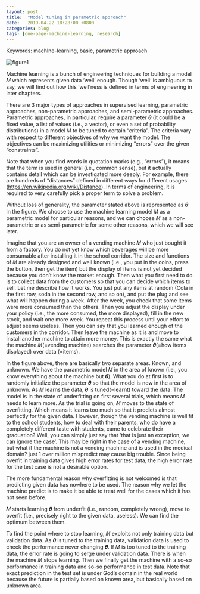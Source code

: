 ```yaml
---
layout: post
title:  "Model tuning in parametric approach"
date:   2019-04-22 18:28:00 +0800
categories: blog
tags: [one-page-machine-learning, research]
---
```

Keywords: machlne-learning, basic, parametric approach

![figure1][fig1]

Machine learning is a bunch of engineering techniques for building a model 𝑀 which represents given data ‘well’ enough. Though ‘well’ is ambiguous to say, we will find out how this ‘well’ness is defined in terms of engineering in later chapters.

There are 3 major types of approaches in supervised learning, parametric approaches, non-parametric approaches, and semi-parametric approaches. Parametric approaches, in particular, require a parameter 𝜽 (it could be a fixed value, a list of values (i.e., a vector), or even a set of probability distributions) in a model 𝑀 to be tuned to certain “criteria”. The criteria vary with respect to different objectives of why we want the model. The objectives can be maximizing utilities or minimizing “errors” over the given “constraints”.

Note that when you find words in quotation marks (e.g., “errors”), it means that the term is used in general (i.e., common sense), but it actually contains detail which can be investigated more deeply. For example, there are hundreds of “distances” defined in different ways for different usages (https://en.wikipedia.org/wiki/Distance). In terms of engineering, it is required to very carefully pick a proper term to solve a problem.

Without loss of generality, the parameter stated above is represented as 𝜽 in the figure. We choose to use the machine learning model 𝑀 as a parametric model for particular reasons, and we can choose 𝑀 as a non-parametric or as semi-parametric for some other reasons, which we will see later.

Imagine that you are an owner of a vending machine 𝑀 who just bought it from a factory. You do not yet know which beverages will be more consumable after installing it in the school corridor. The size and functions of 𝑀 are already designed and well known (i.e., you put in the coins, press the button, then get the item) but the display of items is not yet decided because you don’t know the market enough. Then what you first need to do is to collect data from the customers so that you can decide which items to sell. Let me describe how it works. You just put any items at random (Cola in the first row, soda in the second row, and so on), and put the plug and see what will happen during a week. After the week, you check that some items were more consumed than the others. Then you adjust the display under your policy (i.e., the more consumed, the more displayed), fill in the new stock, and wait one more week. You repeat this process until your effort to adjust seems useless. Then you can say that you learned enough of the customers in the corridor. Then leave the machine as it is and move to install another machine to attain more money. This is exactly the same what the machine 𝑀(=vending machine) searches the parameter 𝜽(=how items displayed) over data (=items).

In the figure above, there are basically two separate areas. Known, and unknown. We have the parametric model 𝑀 in the area of known (i.e., you know everything about the machine but 𝜽). What you do at first is to randomly initialize the parameter 𝜽 so that the model is now in the area of unknown. As 𝑀 learns the data, 𝜽 is tuned(=learnt) toward the data. The model is in the state of underfitting on first several trials, which means 𝑀 needs to learn more. As the trial is going on, 𝑀 moves to the state of overfitting. Which means it learns too much so that it predicts almost perfectly for the given data. However, though the vending machine is well fit to the school students, how to deal with their parents, who do have a completely different taste with students, came to celebrate their graduation? Well, you can simply just say that ‘that is just an exception, we can ignore the case’. This may be right in the case of a vending machine, but what if the machine is not a vending machine and is used in the medical domain? just 1 over million mispredict may cause big trouble. Since being overfit in training data gives high error rates for test data, the high error rate for the test case is not a desirable option.

The more fundamental reason why overfitting is not welcomed is that predicting given data has nowhere to be used. The reason why we let the machine predict is to make it be able to treat well for the cases which it has not seen before.

𝑀 starts learning 𝜽 from underfit (i.e., random, completely wrong), move to overfit (i.e., precisely right to the given data, useless). We can find the optimum between them.

To find the point where to stop learning, 𝑀 exploits not only training data but validation data. As 𝜽 is tuned to the training data, validation data is used to check the performance never changing 𝜽. If 𝑀 is too tuned to the training data, the error rate is going to serge under validation data. There is when the machine 𝑀 stops learning. Then we finally get the machine with a so-so performance in training data and so-so performance in test data. Note that exact prediction in the test set is under God’s domain in the real world because the future is partially based on known area, but basically based on unknown area.



<!---`BibTeX` --->


<!---`Original paper` [Original paper][cite1] --->






[fig1]: /one-page-machine-learning/img/img_ml/known-unknown.png "Model tuning"
<!---[cite1]: https://arxiv.org/pdf/1503.02531.pdf --->

